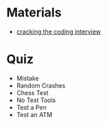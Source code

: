# Materials

* [cracking the coding interview](http://www.crackingthecodinginterview.com/)

# Quiz

* Mistake
* Random Crashes
* Chess Test
* No Test Tools
* Test a Pen
* Test an ATM